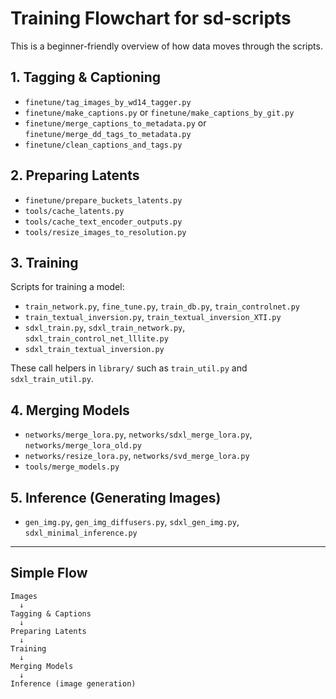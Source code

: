 # Training Flowchart for sd-scripts

This is a beginner-friendly overview of how data moves through the scripts.

## 1. Tagging & Captioning
- `finetune/tag_images_by_wd14_tagger.py`
- `finetune/make_captions.py` or `finetune/make_captions_by_git.py`
- `finetune/merge_captions_to_metadata.py` or `finetune/merge_dd_tags_to_metadata.py`
- `finetune/clean_captions_and_tags.py`

## 2. Preparing Latents
- `finetune/prepare_buckets_latents.py`
- `tools/cache_latents.py`
- `tools/cache_text_encoder_outputs.py`
- `tools/resize_images_to_resolution.py`

## 3. Training
Scripts for training a model:
- `train_network.py`, `fine_tune.py`, `train_db.py`, `train_controlnet.py`
- `train_textual_inversion.py`, `train_textual_inversion_XTI.py`
- `sdxl_train.py`, `sdxl_train_network.py`, `sdxl_train_control_net_lllite.py`
- `sdxl_train_textual_inversion.py`

These call helpers in `library/` such as `train_util.py` and `sdxl_train_util.py`.

## 4. Merging Models
- `networks/merge_lora.py`, `networks/sdxl_merge_lora.py`, `networks/merge_lora_old.py`
- `networks/resize_lora.py`, `networks/svd_merge_lora.py`
- `tools/merge_models.py`

## 5. Inference (Generating Images)
- `gen_img.py`, `gen_img_diffusers.py`, `sdxl_gen_img.py`, `sdxl_minimal_inference.py`

---

## Simple Flow

```text
Images
  ↓
Tagging & Captions
  ↓
Preparing Latents
  ↓
Training
  ↓
Merging Models
  ↓
Inference (image generation)
```
